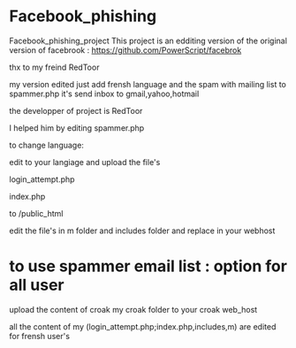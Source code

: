 # Facebook_phishing
Facebook_phishing_project
This project is an edditing version of the original version of facebrook :
https://github.com/PowerScript/facebrok

thx to my freind RedToor

my version edited just add frensh language and the spam with mailing list to spammer.php it's send inbox to gmail,yahoo,hotmail

the developper of project is RedToor 

I helped him by editing spammer.php

to change language:

edit to your langiage  and upload the file's 

login_attempt.php

index.php

to /public_html

edit the file's in m folder and includes folder and replace in your webhost

 # to use spammer email list : option for all user
 
 upload the content of croak my croak folder to your croak web_host 
 
 all the content of my (login_attempt.php;index.php,includes,m) are edited for frensh user's
